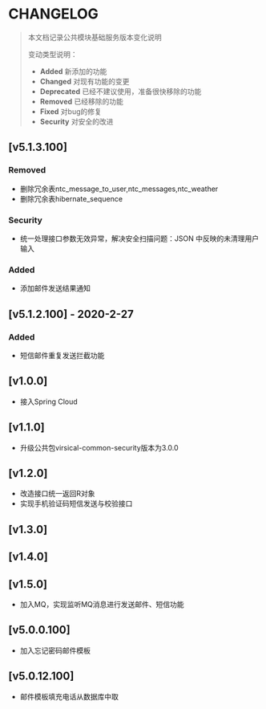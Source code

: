 # CHANGELOG
> 本文档记录公共模块基础服务版本变化说明
>
> 变动类型说明：
>
> - **Added** 新添加的功能
> - **Changed** 对现有功能的变更
> - **Deprecated** 已经不建议使用，准备很快移除的功能
> - **Removed** 已经移除的功能
> - **Fixed** 对bug的修复
> - **Security** 对安全的改进

## [v5.1.3.100] 
### Removed
  - 删除冗余表ntc_message_to_user,ntc_messages,ntc_weather 
  - 删除冗余表hibernate_sequence 
### Security
  - 统一处理接口参数无效异常，解决安全扫描问题：JSON 中反映的未清理用户输入
### Added
  - 添加邮件发送结果通知
  
## [v5.1.2.100] - 2020-2-27
### Added
  - 短信邮件重复发送拦截功能
  
## [v1.0.0] 
- 接入Spring Cloud
## [v1.1.0] 
- 升级公共包virsical-common-security版本为3.0.0
## [v1.2.0]
- 改造接口统一返回R对象
- 实现手机验证码短信发送与校验接口
## [v1.3.0]
## [v1.4.0]
## [v1.5.0]
- 加入MQ，实现监听MQ消息进行发送邮件、短信功能
## [v5.0.0.100]
- 加入忘记密码邮件模板
## [v5.0.12.100]
- 邮件模板填充电话从数据库中取